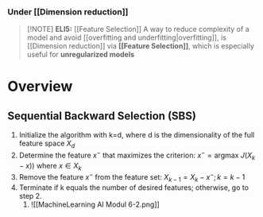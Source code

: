 ### Under [[Dimension reduction]]


> [!NOTE] **ELI5:** [[Feature Selection]]
> A way to reduce complexity of a model and avoid [[overfitting and underfitting|overfitting]], is [[Dimension reduction]] via **[[Feature Selection]]**, which is especially useful for **unregularized models**
> 
> 

# Overview
## Sequential Backward Selection (SBS)
1. Initialize the algorithm with k=d, where d is the dimensionality of the full feature space $X_{d}$
2. Determine the feature $x^{-}$ that maximizes the criterion: $x^{-} = \text{argmax } J (X_{k}-x))$ where $x \in X_{k}$
3. Remove the feature $x^{-}$ from the feature set: $X_{k-1}=X_{k}-x^{-};k=k-1$
4. Terminate if k equals the number of desired features; otherwise, go to step 2.
	1. ![[MachineLearning AI Modul 6-2.png]]
